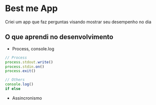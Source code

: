 # Best me App

Criei um app que faz perguntas visando mostrar seu desempenho no dia

## O que aprendi no desenvolvimento

* Process, console.log

```js
// Process
process.stdout.write()
process.stdin.on()
process.exit()

// Others
console.log()
if else

```

* Assincronismo
